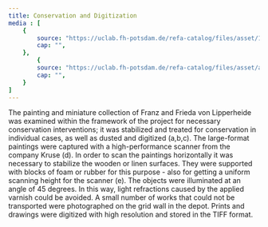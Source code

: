 ```yaml
---
title: Conservation and Digitization
media : [
    {
        source: "https://uclab.fh-potsdam.de/refa-catalog/files/asset/1d704a67cc4a4819ddd72f4fb49e7b8299d023eb.jpg",
        cap: "",
    },
        {
        source: "https://uclab.fh-potsdam.de/refa-catalog/files/asset/ae8d266f2d265088911f20b7e40d55cea47020f3.jpg",
        cap: "",
    }
]
---
```


The painting and miniature collection of Franz and Frieda von Lipperheide was examined within the framework of the project for necessary conservation interventions; it was stabilized and treated for conservation in individual cases, as well as dusted and digitized (a,b,c). The large-format paintings were captured with a high-performance scanner from the company Kruse (d). In order to scan the paintings horizontally it was necessary to stabilize the wooden or linen surfaces. They were supported with blocks of foam or rubber for this purpose - also for getting a uniform scanning height for the scanner (e). The objects were illuminated at an angle of 45 degrees. In this way, light refractions caused by the applied varnish could be avoided. A small number of works that could not be transported were photographed on the grid wall in the depot. Prints and drawings were digitized with high resolution and stored in the TIFF format.
